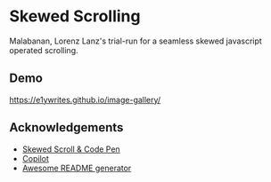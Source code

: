 
# Skewed Scrolling

Malabanan, Lorenz Lanz's trial-run for a seamless skewed javascript operated scrolling.

## Demo

https://e1ywrites.github.io/image-gallery/


## Acknowledgements

 - [Skewed Scroll & Code Pen](https://codepen.io/rauldronca/pen/yQrmeE)
 - [Copilot](https://copilot.microsoft.com)
 - [Awesome README generator](https://readme.so/)

